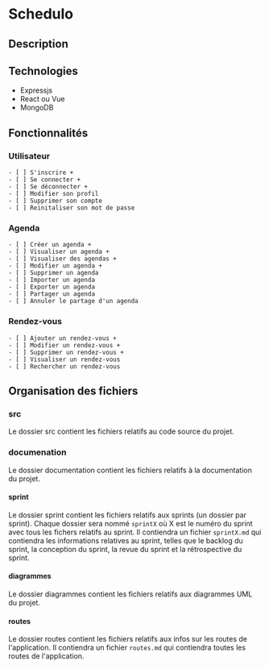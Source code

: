 # Schedulo

## Description


## Technologies
- Expressjs
- React ou Vue
- MongoDB
## Fonctionnalités

### Utilisateur
    - [ ] S'inscrire +
    - [ ] Se connecter +
    - [ ] Se déconnecter +
    - [ ] Modifier son profil
    - [ ] Supprimer son compte
    - [ ] Reinitaliser son mot de passe

### Agenda

    - [ ] Créer un agenda +
    - [ ] Visualiser un agenda +
    - [ ] Visualiser des agendas +
    - [ ] Modifier un agenda +
    - [ ] Supprimer un agenda
    - [ ] Importer un agenda
    - [ ] Exporter un agenda
    - [ ] Partager un agenda
    - [ ] Annuler le partage d'un agenda

### Rendez-vous

    - [ ] Ajouter un rendez-vous +
    - [ ] Modifier un rendez-vous +
    - [ ] Supprimer un rendez-vous +
    - [ ] Visualiser un rendez-vous
    - [ ] Rechercher un rendez-vous

## Organisation des fichiers

### src
Le dossier src contient les fichiers relatifs au code source du projet.

### documenation
Le dossier documentation contient les fichiers relatifs à la documentation du projet.

#### sprint
Le dossier sprint contient les fichiers relatifs aux sprints (un dossier par sprint). Chaque dossier sera nommé `sprintX` où X est le numéro du sprint avec tous les fichers relatifs au sprint. Il contiendra un fichier `sprintX.md` qui contiendra les informations relatives au sprint, telles que le backlog du sprint, la conception du sprint, la revue du sprint et la rétrospective du sprint.

#### diagrammes
Le dossier diagrammes contient les fichiers relatifs aux diagrammes UML du projet.

#### routes
Le dossier routes contient les fichiers relatifs aux infos sur les routes de l'application. Il contiendra un fichier `routes.md` qui contiendra toutes les routes de l'application.